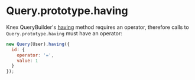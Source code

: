 # Query.prototype.having

Knex QueryBuilder's [having](http://knexjs.org/#Builder-having) method requires
an operator, therefore calls to `Query.prototype.having` must have an operator:

```js
new Query(User).having({
  id: {
    operator: '=',
    value: 1
  }
});
```
